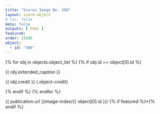 ```yaml
---
title: "Scores Image No. 568"
layout: score-object
# toc: false
menu: false
outputs: [ html ]
featured: 
order: 15680
object:
  - id: "568"
---
```


{% for obj in objects.object_list %}
{% if obj.id == object[0].id %}

{{ obj.extended_caption }}

{{ obj.credit }} {.object-credit}

{% endif %}
{% endfor %}

<div class="object-credit object-url is-print-only">

{{ publication.url }}image-index/{{ object[0].id }}/ {% if featured %}*{% endif %}

</div>
